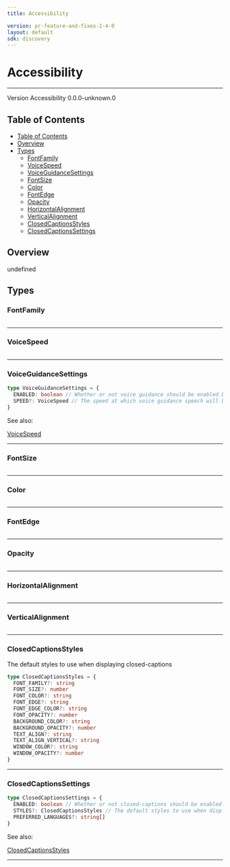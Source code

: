 ```yaml
---
title: Accessibility

version: pr-feature-and-fixes-1-4-0
layout: default
sdk: discovery
---
```


# Accessibility

---

Version Accessibility 0.0.0-unknown.0

## Table of Contents

- [Table of Contents](#table-of-contents)
- [Overview](#overview)
- [Types](#types)
  - [FontFamily](#fontfamily)
  - [VoiceSpeed](#voicespeed)
  - [VoiceGuidanceSettings](#voiceguidancesettings)
  - [FontSize](#fontsize)
  - [Color](#color)
  - [FontEdge](#fontedge)
  - [Opacity](#opacity)
  - [HorizontalAlignment](#horizontalalignment)
  - [VerticalAlignment](#verticalalignment)
  - [ClosedCaptionsStyles](#closedcaptionsstyles)
  - [ClosedCaptionsSettings](#closedcaptionssettings)

## Overview

undefined

## Types

### FontFamily

```typescript

```

---

### VoiceSpeed

```typescript

```

---

### VoiceGuidanceSettings

```typescript
type VoiceGuidanceSettings = {
  ENABLED: boolean // Whether or not voice guidance should be enabled by default
  SPEED?: VoiceSpeed // The speed at which voice guidance speech will be read back to the user
}
```

See also:

[VoiceSpeed](#voicespeed)

---

### FontSize

```typescript

```

---

### Color

```typescript

```

---

### FontEdge

```typescript

```

---

### Opacity

```typescript

```

---

### HorizontalAlignment

```typescript

```

---

### VerticalAlignment

```typescript

```

---

### ClosedCaptionsStyles

The default styles to use when displaying closed-captions

```typescript
type ClosedCaptionsStyles = {
  FONT_FAMILY?: string
  FONT_SIZE?: number
  FONT_COLOR?: string
  FONT_EDGE?: string
  FONT_EDGE_COLOR?: string
  FONT_OPACITY?: number
  BACKGROUND_COLOR?: string
  BACKGROUND_OPACITY?: number
  TEXT_ALIGN?: string
  TEXT_ALIGN_VERTICAL?: string
  WINDOW_COLOR?: string
  WINDOW_OPACITY?: number
}
```

---

### ClosedCaptionsSettings

```typescript
type ClosedCaptionsSettings = {
  ENABLED: boolean // Whether or not closed-captions should be enabled by default
  STYLES?: ClosedCaptionsStyles // The default styles to use when displaying closed-captions
  PREFERRED_LANGUAGES?: string[]
}
```

See also:

[ClosedCaptionsStyles](#closedcaptionsstyles)

---
